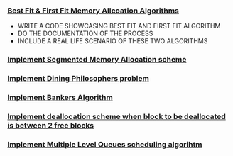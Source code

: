 ### [Best Fit & First Fit Memory Allcoation Algorithms](bestfit_and_firstfit.py)
- WRITE A CODE SHOWCASING BEST FIT AND FIRST FIT ALGORITHM  
- DO THE DOCUMENTATION OF THE PROCESS
- INCLUDE A REAL LIFE SCENARIO OF THESE TWO ALGORITHMS

### [Implement Segmented Memory Allocation scheme](segmented_memory_allocation.py)

### [Implement Dining Philosophers problem](dining_philosophers_problem.py)

### [Implement Bankers Algorithm](bankers_algorithm.py)

### [Implement deallocation scheme when block to be deallocated is between 2 free blocks](deallocation.py)

### [Implement Multiple Level Queues scheduling algorihtm](multiple_level_queue.py)

